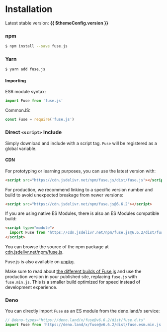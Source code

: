 # Installation

Latest stable version: **{{ $themeConfig.version }}**

### npm

```sh
$ npm install --save fuse.js
```

### Yarn

```sh
$ yarn add fuse.js
```

#### Importing

ES6 module syntax:

```js
import Fuse from 'fuse.js'
```

CommonJS:

```js
const Fuse = require('fuse.js')
```

### Direct `<script>` Include

Simply download and include with a script tag. `Fuse` will be registered as a global variable.

#### CDN

For prototyping or learning purposes, you can use the latest version with:

```html
<script src="https://cdn.jsdelivr.net/npm/fuse.js/dist/fuse.js"></script>
```

For production, we recommend linking to a specific version number and build to avoid unexpected breakage from newer versions:

```html
<script src="https://cdn.jsdelivr.net/npm/fuse.js@6.6.2"></script>
```

If you are using native ES Modules, there is also an ES Modules compatible build:

```html
<script type="module">
  import Fuse from 'https://cdn.jsdelivr.net/npm/fuse.js@6.6.2/dist/fuse.esm.js'
</script>
```

You can browse the source of the npm package at [cdn.jsdelivr.net/npm/fuse.js](https://cdn.jsdelivr.net/npm/fuse.js).

Fuse.js is also available on [unpkg](https://unpkg.com/fuse.js).

Make sure to read about [the different builds of Fuse.js](different-builds.html) and use the production
version in your published site, replacing `fuse.js` with `fuse.min.js`. This is a smaller build optimized for speed instead of development experience.

### Deno

You can directly import `Fuse` as an ES module from the deno.land/x service:

```typescript
// @deno-types="https://deno.land/x/fuse@v6.6.2/dist/fuse.d.ts"
import Fuse from 'https://deno.land/x/fuse@v6.6.2/dist/fuse.esm.min.js'
```

<Donate />
